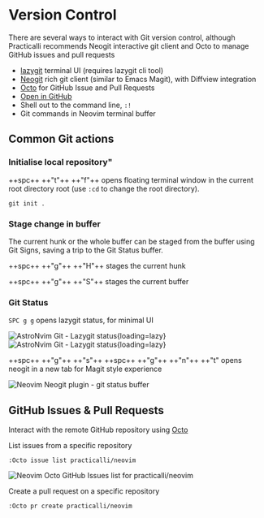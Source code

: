 # Version Control

There are several ways to interact with Git version control, although Practicalli recommends Neogit interactive git client and Octo to manage GitHub issues and pull requests

- [lazygit](lazygit.md) terminal UI (requires lazygit cli tool)
- [Neogit](neogit.md) rich git client (similar to Emacs Magit), with Diffview integration
- [Octo](octo.md) for GitHub Issue and Pull Requests
- [Open in GitHub](open-in-github.md)
- Shell out to the command line, `:!`
- Git commands in Neovim terminal buffer


## Common Git actions

### Initialise local repository"

++spc++ ++"t"++ ++"f"++ opens floating terminal window in the current root directory root (use `:cd` to change the root directory).

```shell
git init .
```

### Stage change in buffer

The current hunk or the whole buffer can be staged from the buffer using Git Signs, saving a trip to the Git Status buffer.

++spc++ ++"g"++ ++"H"++ stages the current hunk

++spc++ ++"g"++ ++"S"++ stages the current buffer


### Git Status

`SPC g g` opens lazygit status, for minimal UI

![AstroNvim Git - Lazygit status](https://github.com/practicalli/graphic-design/blob/live/editors/neovim/astronvim/astronvim-git-lazygit-status-example-light.png?raw=true#only-light){loading=lazy}
![AstroNvim Git - Lazygit status](https://github.com/practicalli/graphic-design/blob/live/editors/neovim/astronvim/astronvim-git-lazygit-status-example-dark.png?raw=true#only-dark){loading=lazy}

++spc++ ++"g"++ ++"s"++  ++spc++ ++"g"++ ++"n"++ ++"t" opens neogit in a new tab for Magit style experience


![Neovim Neogit plugin - git status buffer](https://raw.githubusercontent.com/practicalli/graphic-design/live/editors/neovim/screenshots/neovim-neogit-status.png)


## GitHub Issues & Pull Requests

Interact with the remote GitHub repository using [Octo](octo.md)

List issues from a specific repository

```shell
:Octo issue list practicalli/neovim
```

![Neovim Octo GitHub Issues list for practicalli/neovim](https://raw.githubusercontent.com/practicalli/graphic-design/live/editors/neovim/screenshots/neovim-octo-github-issue-list.png)


Create a pull request on a specific repository

```shell
:Octo pr create practicalli/neovim
```
